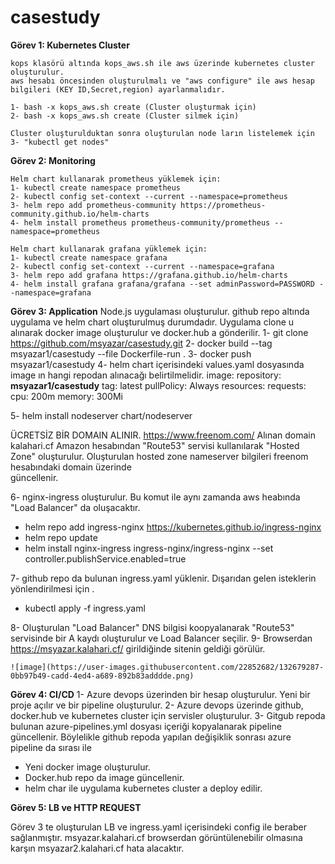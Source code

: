 # casestudy
<b>Görev 1: Kubernetes Cluster</b>
```
kops klasörü altında kops_aws.sh ile aws üzerinde kubernetes cluster oluşturulur. 
aws hesabı öncesinden oluşturulmalı ve "aws configure" ile aws hesap bilgileri (KEY ID,Secret,region) ayarlanmalıdır.

1- bash -x kops_aws.sh create (Cluster oluşturmak için)
2- bash -x kops_aws.sh create (Cluster silmek için)

Cluster oluşturulduktan sonra oluşturulan node ların listelemek için 
3- "kubectl get nodes" 
```
<b>Görev 2: Monitoring</b>
```
Helm chart kullanarak prometheus yüklemek için:
1- kubectl create namespace prometheus
2- kubectl config set-context --current --namespace=prometheus
3- helm repo add prometheus-community https://prometheus-community.github.io/helm-charts
4- helm install prometheus prometheus-community/prometheus --namespace=prometheus

Helm chart kullanarak grafana yüklemek için:
1- kubectl create namespace grafana
2- kubectl config set-context --current --namespace=grafana
3- helm repo add grafana https://grafana.github.io/helm-charts
4- helm install grafana grafana/grafana --set adminPassword=PASSWORD --namespace=grafana

```
<b>Görev 3: Application</b>
Node.js uygulaması oluşturulur. github repo altında uygulama ve helm chart oluşturulmuş durumdadır. 
Uygulama clone u alınarak docker image oluşturulur ve docker.hub a gönderilir. 
1- git clone https://github.com/msyazar/casestudy.git
2- docker build --tag msyazar1/casestudy --file Dockerfile-run .
3- docker push msyazar1/casestudy
4- helm chart içerisindeki values.yaml dosyasında image ın hangi repodan alınacağı belirtilmelidir.
   image:
     repository: <b>msyazar1/casestudy</b>
     tag: latest
     pullPolicy: Always
     resources:
       requests:
       cpu: 200m
       memory: 300Mi
       
 5- helm install nodeserver chart/nodeserver
 
 ÜCRETSİZ BİR DOMAIN ALINIR. https://www.freenom.com/ 
 Alınan domain kalahari.cf
 Amazon hesabından "Route53" servisi kullanılarak "Hosted Zone" oluşturulur. Oluşturulan hosted zone nameserver bilgileri freenom hesabındaki domain üzerinde   
 güncellenir.
 
 6- nginx-ingress oluşturulur. Bu komut ile aynı zamanda aws heabında "Load Balancer" da oluşacaktır.
 
  - helm repo add ingress-nginx https://kubernetes.github.io/ingress-nginx
  - helm repo update
  - helm install nginx-ingress ingress-nginx/ingress-nginx --set controller.publishService.enabled=true

 7- github repo da bulunan ingress.yaml yüklenir. Dışarıdan gelen isteklerin yönlendirilmesi için .
  
  - kubectl apply -f ingress.yaml

 8- Oluşturulan "Load Balancer" DNS bilgisi koopyalanarak "Route53" servisinde bir A kaydı oluşturulur ve Load Balancer seçilir.
 9- Browserdan https://msyazar.kalahari.cf/ girildiğinde sitenin geldiği görülür. 
 
    ![image](https://user-images.githubusercontent.com/22852682/132679287-0bb97b49-cadd-4ed4-a689-892b83adddde.png)


<b>Görev 4: CI/CD</b>
1- Azure devops üzerinden bir hesap oluşturulur. Yeni bir proje açılır ve bir pipeline oluşturulur.
2- Azure devops üzerinde github, docker.hub ve kubernetes cluster için servisler oluşturulur.
3- Gitgub repoda bulunan azure-pipelines.yml dosyası içeriği kopyalanarak pipeline güncellenir. 
Böylelikle github repoda yapılan değişiklik sonrası azure pipeline da sırası ile
 - Yeni docker image oluşturulur.
 - Docker.hub repo da image güncellenir.
 - helm char ile uygulama kubernetes cluster a deploy edilir.

<b>Görev 5: LB ve HTTP REQUEST</b>

Görev 3 te oluşturulan LB ve ingress.yaml içerisindeki config ile beraber sağlanmıştır.
msyazar.kalahari.cf browserdan görüntülenebilir olmasına karşın msyazar2.kalahari.cf hata alacaktır.
 
 
